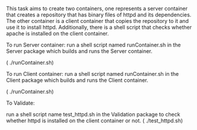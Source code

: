 This task aims to create two containers, one represents a server container that creates a repository that has binary files of httpd and its dependencies. The other container is a client container that copies the repository to it and use it to install httpd. Additionally, there is a shell script that checks whether apache is installed on the client container.

To run Server container:
run a shell script named runContainer.sh in the Server package  which builds and runs the Server container.

( ./runContainer.sh)

To run Client container:
run a shell script named runContainer.sh in the Client package  which builds and runs the Client container.

( ./runContainer.sh)

To Validate:

run a shell script name test_httpd.sh in the Validation package to check whether httpd is installed on the client container or not.
( ./test_httpd.sh)

